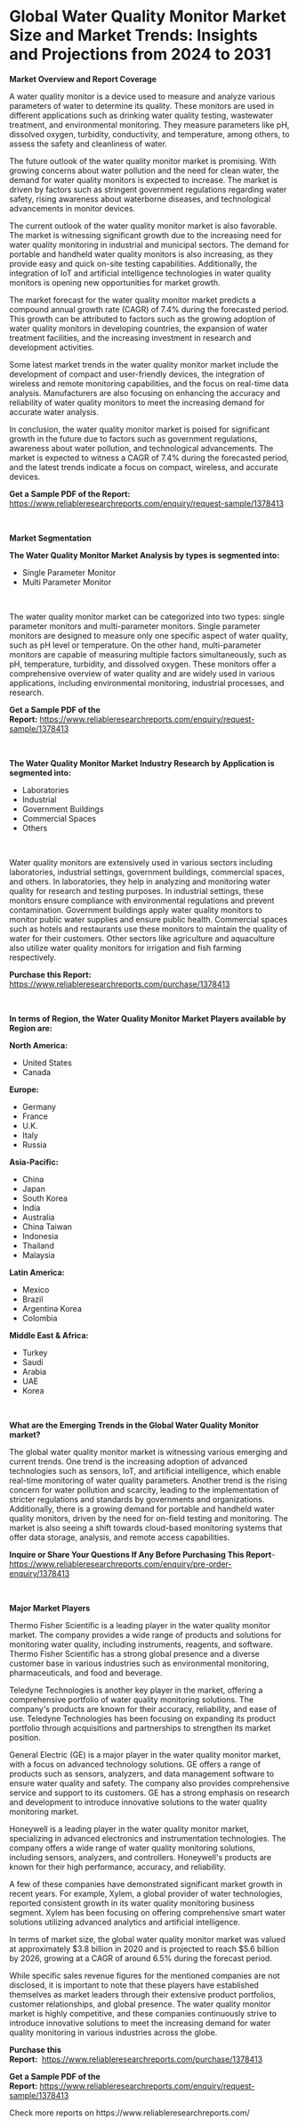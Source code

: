 <p><h1>Global Water Quality Monitor Market Size and Market Trends: Insights and Projections from 2024 to 2031</h1></p><p><strong>Market Overview and Report Coverage</strong></p>
<p><p>A water quality monitor is a device used to measure and analyze various parameters of water to determine its quality. These monitors are used in different applications such as drinking water quality testing, wastewater treatment, and environmental monitoring. They measure parameters like pH, dissolved oxygen, turbidity, conductivity, and temperature, among others, to assess the safety and cleanliness of water.</p><p>The future outlook of the water quality monitor market is promising. With growing concerns about water pollution and the need for clean water, the demand for water quality monitors is expected to increase. The market is driven by factors such as stringent government regulations regarding water safety, rising awareness about waterborne diseases, and technological advancements in monitor devices.</p><p>The current outlook of the water quality monitor market is also favorable. The market is witnessing significant growth due to the increasing need for water quality monitoring in industrial and municipal sectors. The demand for portable and handheld water quality monitors is also increasing, as they provide easy and quick on-site testing capabilities. Additionally, the integration of IoT and artificial intelligence technologies in water quality monitors is opening new opportunities for market growth.</p><p>The market forecast for the water quality monitor market predicts a compound annual growth rate (CAGR) of 7.4% during the forecasted period. This growth can be attributed to factors such as the growing adoption of water quality monitors in developing countries, the expansion of water treatment facilities, and the increasing investment in research and development activities.</p><p>Some latest market trends in the water quality monitor market include the development of compact and user-friendly devices, the integration of wireless and remote monitoring capabilities, and the focus on real-time data analysis. Manufacturers are also focusing on enhancing the accuracy and reliability of water quality monitors to meet the increasing demand for accurate water analysis.</p><p>In conclusion, the water quality monitor market is poised for significant growth in the future due to factors such as government regulations, awareness about water pollution, and technological advancements. The market is expected to witness a CAGR of 7.4% during the forecasted period, and the latest trends indicate a focus on compact, wireless, and accurate devices.</p></p>
<p><strong>Get a Sample PDF of the Report:</strong> <a href="https://www.reliableresearchreports.com/enquiry/request-sample/1378413">https://www.reliableresearchreports.com/enquiry/request-sample/1378413</a></p>
<p>&nbsp;</p>
<p><strong>Market Segmentation</strong></p>
<p><strong>The Water Quality Monitor Market Analysis by types is segmented into:</strong></p>
<p><ul><li>Single Parameter Monitor</li><li>Multi Parameter Monitor</li></ul></p>
<p>&nbsp;</p>
<p><p>The water quality monitor market can be categorized into two types: single parameter monitors and multi-parameter monitors. Single parameter monitors are designed to measure only one specific aspect of water quality, such as pH level or temperature. On the other hand, multi-parameter monitors are capable of measuring multiple factors simultaneously, such as pH, temperature, turbidity, and dissolved oxygen. These monitors offer a comprehensive overview of water quality and are widely used in various applications, including environmental monitoring, industrial processes, and research.</p></p>
<p><strong>Get a Sample PDF of the Report:</strong>&nbsp;<a href="https://www.reliableresearchreports.com/enquiry/request-sample/1378413">https://www.reliableresearchreports.com/enquiry/request-sample/1378413</a></p>
<p>&nbsp;</p>
<p><strong>The Water Quality Monitor Market Industry Research by Application is segmented into:</strong></p>
<p><ul><li>Laboratories</li><li>Industrial</li><li>Government Buildings</li><li>Commercial Spaces</li><li>Others</li></ul></p>
<p>&nbsp;</p>
<p><p>Water quality monitors are extensively used in various sectors including laboratories, industrial settings, government buildings, commercial spaces, and others. In laboratories, they help in analyzing and monitoring water quality for research and testing purposes. In industrial settings, these monitors ensure compliance with environmental regulations and prevent contamination. Government buildings apply water quality monitors to monitor public water supplies and ensure public health. Commercial spaces such as hotels and restaurants use these monitors to maintain the quality of water for their customers. Other sectors like agriculture and aquaculture also utilize water quality monitors for irrigation and fish farming respectively.</p></p>
<p><strong>Purchase this Report:</strong>&nbsp; <a href="https://www.reliableresearchreports.com/purchase/1378413">https://www.reliableresearchreports.com/purchase/1378413</a></p>
<p>&nbsp;</p>
<p><strong>In terms of Region, the Water Quality Monitor Market Players available by Region are:</strong></p>
<p>
    <p> <strong> North America: </strong>
        <ul>
            <li>United States</li>
            <li>Canada</li>
        </ul>
        </p> 
    <p> <strong> Europe: </strong>
        <ul>
            <li>Germany</li>
            <li>France</li>
            <li>U.K.</li>
            <li>Italy</li>
            <li>Russia</li>
        </ul>
        </p> 
    <p> <strong> Asia-Pacific: </strong>
        <ul>
            <li>China</li>
            <li>Japan</li>
            <li>South Korea</li>
            <li>India</li>
            <li>Australia</li>
            <li>China Taiwan</li>
            <li>Indonesia</li>
            <li>Thailand</li>
            <li>Malaysia</li>
        </ul>
        </p> 
    <p> <strong> Latin America: </strong>
        <ul>
            <li>Mexico</li>
            <li>Brazil</li>
            <li>Argentina Korea</li>
            <li>Colombia</li>
        </ul>
        </p> 
    <p> <strong> Middle East & Africa: </strong>
        <ul>
            <li>Turkey</li>
            <li>Saudi</li>
            <li>Arabia</li>
            <li>UAE</li>
            <li>Korea</li>
        </ul>
    </p>
    </p>
<p>&nbsp;</p>
<p><strong>What are the Emerging Trends in the Global Water Quality Monitor market?</strong></p>
<p><p>The global water quality monitor market is witnessing various emerging and current trends. One trend is the increasing adoption of advanced technologies such as sensors, IoT, and artificial intelligence, which enable real-time monitoring of water quality parameters. Another trend is the rising concern for water pollution and scarcity, leading to the implementation of stricter regulations and standards by governments and organizations. Additionally, there is a growing demand for portable and handheld water quality monitors, driven by the need for on-field testing and monitoring. The market is also seeing a shift towards cloud-based monitoring systems that offer data storage, analysis, and remote access capabilities.</p></p>
<p><strong>Inquire or Share Your Questions If Any Before Purchasing This Report</strong>- <a href="https://www.reliableresearchreports.com/enquiry/pre-order-enquiry/1378413">https://www.reliableresearchreports.com/enquiry/pre-order-enquiry/1378413</a></p>
<p>&nbsp;</p>
<p><strong>Major Market Players</strong></p>
<p><p>Thermo Fisher Scientific is a leading player in the water quality monitor market. The company provides a wide range of products and solutions for monitoring water quality, including instruments, reagents, and software. Thermo Fisher Scientific has a strong global presence and a diverse customer base in various industries such as environmental monitoring, pharmaceuticals, and food and beverage.</p><p>Teledyne Technologies is another key player in the market, offering a comprehensive portfolio of water quality monitoring solutions. The company's products are known for their accuracy, reliability, and ease of use. Teledyne Technologies has been focusing on expanding its product portfolio through acquisitions and partnerships to strengthen its market position.</p><p>General Electric (GE) is a major player in the water quality monitor market, with a focus on advanced technology solutions. GE offers a range of products such as sensors, analyzers, and data management software to ensure water quality and safety. The company also provides comprehensive service and support to its customers. GE has a strong emphasis on research and development to introduce innovative solutions to the water quality monitoring market.</p><p>Honeywell is a leading player in the water quality monitor market, specializing in advanced electronics and instrumentation technologies. The company offers a wide range of water quality monitoring solutions, including sensors, analyzers, and controllers. Honeywell's products are known for their high performance, accuracy, and reliability.</p><p>A few of these companies have demonstrated significant market growth in recent years. For example, Xylem, a global provider of water technologies, reported consistent growth in its water quality monitoring business segment. Xylem has been focusing on offering comprehensive smart water solutions utilizing advanced analytics and artificial intelligence.</p><p>In terms of market size, the global water quality monitor market was valued at approximately $3.8 billion in 2020 and is projected to reach $5.6 billion by 2026, growing at a CAGR of around 6.5% during the forecast period.</p><p>While specific sales revenue figures for the mentioned companies are not disclosed, it is important to note that these players have established themselves as market leaders through their extensive product portfolios, customer relationships, and global presence. The water quality monitor market is highly competitive, and these companies continuously strive to introduce innovative solutions to meet the increasing demand for water quality monitoring in various industries across the globe.</p></p>
<p><strong>Purchase this Report:</strong>&nbsp;&nbsp;<a href="https://www.reliableresearchreports.com/purchase/1378413">https://www.reliableresearchreports.com/purchase/1378413</a></p>
<p></p>
<p><strong>Get a Sample PDF of the Report:</strong>&nbsp;<a href="https://www.reliableresearchreports.com/enquiry/request-sample/1378413">https://www.reliableresearchreports.com/enquiry/request-sample/1378413</a></p>
<p>Check more reports on https://www.reliableresearchreports.com/</p>